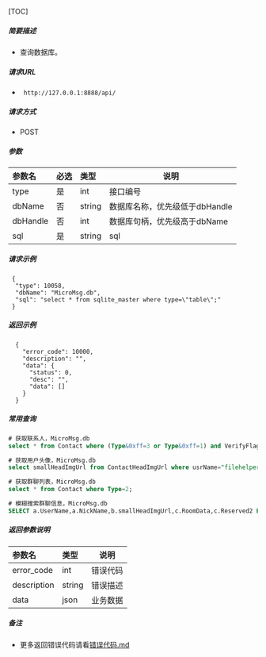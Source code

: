 

[TOC]
    
##### 简要描述

- 查询数据库。

##### 请求URL
- ` http://127.0.0.1:8888/api/`
  
##### 请求方式
- POST 

##### 参数

| 参数名      | 必选 | 类型     | 说明                  |   
|:---------|:---|:-------|---------------------|   
| type     | 是  | int    | 接口编号                |   
| dbName   | 否  | string | 数据库名称，优先级低于dbHandle |   
| dbHandle | 否  | int    | 数据库句柄，优先级高于dbName   |   
| sql      | 是  | string | sql                 |   

##### 请求示例

```
 {
  "type": 10058,
  "dbName": "MicroMsg.db",
  "sql": "select * from sqlite_master where type=\"table\";"
 } 
```

##### 返回示例 

``` 
  {
    "error_code": 10000,
    "description": "",
    "data": {
      "status": 0,
      "desc": "",
      "data": []
    }
  }
```
##### 常用查询
```sql
# 获取联系人，MicroMsg.db
select * from Contact where (Type&0xff=3 or Type&0xff=1) and VerifyFlag=0 and UserName NOT IN ('medianote','fmessage','floatbottle');
```
```sql
# 获取用户头像，MicroMsg.db
select smallHeadImgUrl from ContactHeadImgUrl where usrName="filehelper";
```
```sql
# 获取群聊列表，MicroMsg.db
select * from Contact where Type=2;
```
```sql
# 模糊搜索群聊信息，MicroMsg.db
SELECT a.UserName,a.NickName,b.smallHeadImgUrl,c.RoomData,c.Reserved2 FROM Contact a INNER JOIN ContactHeadImgUrl b ON a.UserName=b.usrName INNER JOIN ChatRoom c ON c.ChatRoomName=a.UserName WHERE a.nickName like "%某不知名的群" AND a.Type=2;)
```

##### 返回参数说明 

| 参数名         | 类型     | 说明   |   
|:------------|:-------|------|   
| error_code  | int    | 错误代码 |   
| description | string | 错误描述 |   
| data        | json   | 业务数据 |   

##### 备注

- 更多返回错误代码请看[错误代码.md](../错误代码.md)







